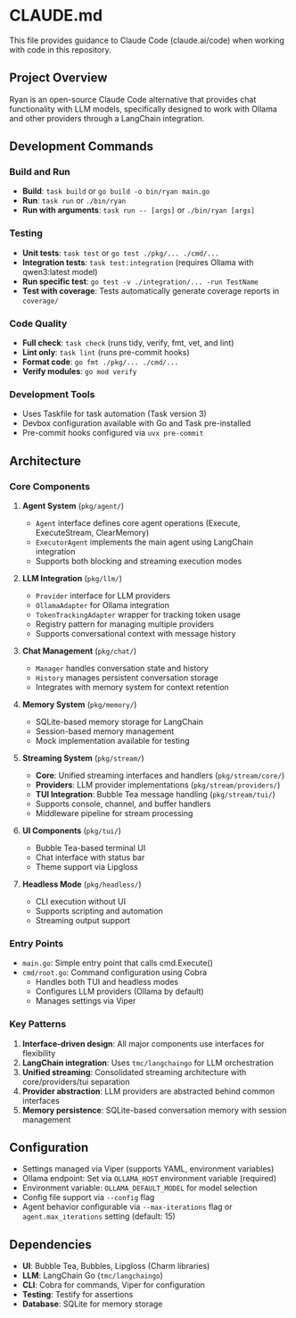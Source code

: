 # CLAUDE.md

This file provides guidance to Claude Code (claude.ai/code) when working with code in this repository.

## Project Overview

Ryan is an open-source Claude Code alternative that provides chat functionality with LLM models, specifically designed to work with Ollama and other providers through a LangChain integration.

## Development Commands

### Build and Run
- **Build**: `task build` or `go build -o bin/ryan main.go`
- **Run**: `task run` or `./bin/ryan`
- **Run with arguments**: `task run -- [args]` or `./bin/ryan [args]`

### Testing
- **Unit tests**: `task test` or `go test ./pkg/... ./cmd/...`
- **Integration tests**: `task test:integration` (requires Ollama with qwen3:latest model)
- **Run specific test**: `go test -v ./integration/... -run TestName`
- **Test with coverage**: Tests automatically generate coverage reports in `coverage/`

### Code Quality
- **Full check**: `task check` (runs tidy, verify, fmt, vet, and lint)
- **Lint only**: `task lint` (runs pre-commit hooks)
- **Format code**: `go fmt ./pkg/... ./cmd/...`
- **Verify modules**: `go mod verify`

### Development Tools
- Uses Taskfile for task automation (Task version 3)
- Devbox configuration available with Go and Task pre-installed
- Pre-commit hooks configured via `uvx pre-commit`

## Architecture

### Core Components

1. **Agent System** (`pkg/agent/`)
   - `Agent` interface defines core agent operations (Execute, ExecuteStream, ClearMemory)
   - `ExecutorAgent` implements the main agent using LangChain integration
   - Supports both blocking and streaming execution modes

2. **LLM Integration** (`pkg/llm/`)
   - `Provider` interface for LLM providers
   - `OllamaAdapter` for Ollama integration
   - `TokenTrackingAdapter` wrapper for tracking token usage
   - Registry pattern for managing multiple providers
   - Supports conversational context with message history

3. **Chat Management** (`pkg/chat/`)
   - `Manager` handles conversation state and history
   - `History` manages persistent conversation storage
   - Integrates with memory system for context retention

4. **Memory System** (`pkg/memory/`)
   - SQLite-based memory storage for LangChain
   - Session-based memory management
   - Mock implementation available for testing

5. **Streaming System** (`pkg/stream/`)
   - **Core**: Unified streaming interfaces and handlers (`pkg/stream/core/`)
   - **Providers**: LLM provider implementations (`pkg/stream/providers/`)
   - **TUI Integration**: Bubble Tea message handling (`pkg/stream/tui/`)
   - Supports console, channel, and buffer handlers
   - Middleware pipeline for stream processing

6. **UI Components** (`pkg/tui/`)
   - Bubble Tea-based terminal UI
   - Chat interface with status bar
   - Theme support via Lipgloss

7. **Headless Mode** (`pkg/headless/`)
   - CLI execution without UI
   - Supports scripting and automation
   - Streaming output support

### Entry Points
- `main.go`: Simple entry point that calls cmd.Execute()
- `cmd/root.go`: Command configuration using Cobra
  - Handles both TUI and headless modes
  - Configures LLM providers (Ollama by default)
  - Manages settings via Viper

### Key Patterns

1. **Interface-driven design**: All major components use interfaces for flexibility
2. **LangChain integration**: Uses `tmc/langchaingo` for LLM orchestration
3. **Unified streaming**: Consolidated streaming architecture with core/providers/tui separation
4. **Provider abstraction**: LLM providers are abstracted behind common interfaces
5. **Memory persistence**: SQLite-based conversation memory with session management

## Configuration

- Settings managed via Viper (supports YAML, environment variables)
- Ollama endpoint: Set via `OLLAMA_HOST` environment variable (required)
- Environment variable: `OLLAMA_DEFAULT_MODEL` for model selection
- Config file support via `--config` flag
- Agent behavior configurable via `--max-iterations` flag or `agent.max_iterations` setting (default: 15)

## Dependencies

- **UI**: Bubble Tea, Bubbles, Lipgloss (Charm libraries)
- **LLM**: LangChain Go (`tmc/langchaingo`)
- **CLI**: Cobra for commands, Viper for configuration
- **Testing**: Testify for assertions
- **Database**: SQLite for memory storage
